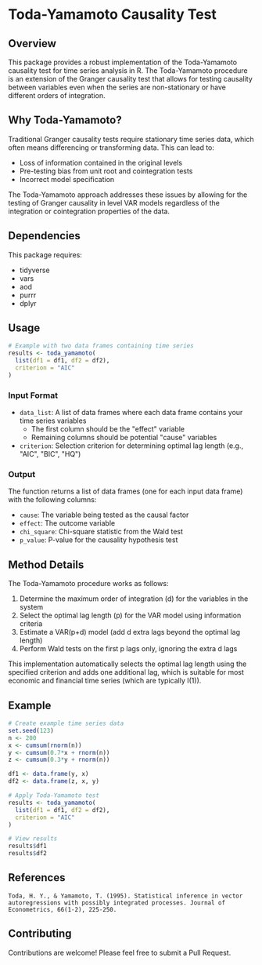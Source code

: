 # Toda-Yamamoto Causality Test

## Overview

This package provides a robust implementation of the Toda-Yamamoto causality test for time series analysis in R. The Toda-Yamamoto procedure is an extension of the Granger causality test that allows for testing causality between variables even when the series are non-stationary or have different orders of integration.

## Why Toda-Yamamoto?

Traditional Granger causality tests require stationary time series data, which often means differencing or transforming data. This can lead to:
- Loss of information contained in the original levels
- Pre-testing bias from unit root and cointegration tests
- Incorrect model specification

The Toda-Yamamoto approach addresses these issues by allowing for the testing of Granger causality in level VAR models regardless of the integration or cointegration properties of the data.


## Dependencies

This package requires:
- tidyverse
- vars
- aod
- purrr
- dplyr

## Usage

```r
# Example with two data frames containing time series
results <- toda_yamamoto(
  list(df1 = df1, df2 = df2),
  criterion = "AIC"
)
```

### Input Format

- `data_list`: A list of data frames where each data frame contains your time series variables
  - The first column should be the "effect" variable
  - Remaining columns should be potential "cause" variables
- `criterion`: Selection criterion for determining optimal lag length (e.g., "AIC", "BIC", "HQ")

### Output

The function returns a list of data frames (one for each input data frame) with the following columns:
- `cause`: The variable being tested as the causal factor
- `effect`: The outcome variable
- `chi_square`: Chi-square statistic from the Wald test
- `p_value`: P-value for the causality hypothesis test

## Method Details

The Toda-Yamamoto procedure works as follows:

1. Determine the maximum order of integration (d) for the variables in the system
2. Select the optimal lag length (p) for the VAR model using information criteria
3. Estimate a VAR(p+d) model (add d extra lags beyond the optimal lag length)
4. Perform Wald tests on the first p lags only, ignoring the extra d lags

This implementation automatically selects the optimal lag length using the specified criterion and adds one additional lag, which is suitable for most economic and financial time series (which are typically I(1)).

## Example

```r
# Create example time series data
set.seed(123)
n <- 200
x <- cumsum(rnorm(n))
y <- cumsum(0.7*x + rnorm(n))
z <- cumsum(0.3*y + rnorm(n))

df1 <- data.frame(y, x)
df2 <- data.frame(z, x, y)

# Apply Toda-Yamamoto test
results <- toda_yamamoto(
  list(df1 = df1, df2 = df2),
  criterion = "AIC"
)

# View results
results$df1
results$df2
```

## References

```
Toda, H. Y., & Yamamoto, T. (1995). Statistical inference in vector autoregressions with possibly integrated processes. Journal of Econometrics, 66(1-2), 225-250.
```


## Contributing

Contributions are welcome! Please feel free to submit a Pull Request.